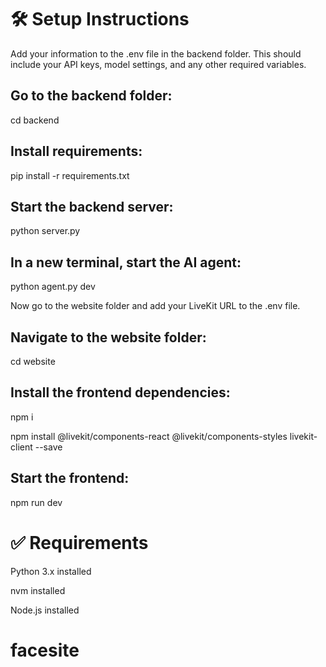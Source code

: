 # 🛠️ Setup Instructions
Add your information to the .env file in the backend folder.
This should include your API keys, model settings, and any other required variables.

## Go to the backend folder:
cd backend


## Install requirements:
pip install -r requirements.txt


## Start the backend server:
python server.py


## In a new terminal, start the AI agent:
python agent.py dev

Now go to the website folder and add your LiveKit URL to the .env file.

## Navigate to the website folder:
cd website

## Install the frontend dependencies:
npm i

npm install @livekit/components-react @livekit/components-styles livekit-client --save

## Start the frontend:
npm run dev

# ✅ Requirements
Python 3.x installed

nvm installed

Node.js installed


# facesite
